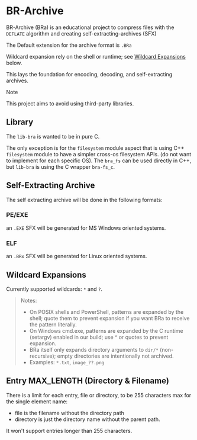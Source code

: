 # BR-Archive

BR-Archive (BRa) is an educational project to compress files with the `DEFLATE` algorithm and creating self-extracting-archives (SFX)

The Default extension for the archive format is `.BRa`

Wildcard expansion rely on the shell or runtime;  see [Wildcard Expansions](#wildcard-expansions) below.

This lays the foundation for encoding, decoding, and self-extracting archives.

> [!NOTE]
> This project aims to avoid using third-party libraries.


## Library

The `lib-bra` is wanted to be in pure C.

The only exception is for the `filesystem` module aspect that is using C++ `filesystem` module to have a simpler cross-os filesystem APIs.
 (do not want to implement for each specific OS).
 The `bra_fs` can be used directly in C++, but `lib-bra` is using the C wrapper `bra-fs_c`.


## Self-Extracting Archive

The self extracting archive will be done in the following formats:

### PE/EXE

an `.EXE` SFX will be generated for MS Windows oriented systems.

### ELF

an `.BRx` SFX will be generated for Linux oriented systems.


## Wildcard Expansions

Currently supported wildcards: `*` and `?`.

> Notes:
> - On POSIX shells and PowerShell, patterns are expanded by the shell; quote them to prevent expansion if you want BRa to receive the pattern literally.
> - On Windows cmd.exe, patterns are expanded by the C runtime (setargv) enabled in our build; use ^ or quotes to prevent expansion.
> - BRa itself only expands directory arguments to `dir/*` (non-recursive); empty directories are intentionally not archived.
> - Examples: `*.txt`, `image_??.png`

## Entry MAX_LENGTH (Directory & Filename)

There is a limit for each entry, file or directory, to be 255 characters max for the single element name:

- file is the filename without the directory path
- directory is just the directory name without the parent path.

It won't support entries longer than 255 characters.
